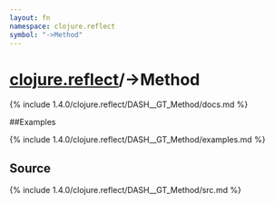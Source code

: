 ```yaml
---
layout: fn
namespace: clojure.reflect
symbol: "->Method"
---
```


# [clojure.reflect](../)/->Method

{% include 1.4.0/clojure.reflect/DASH__GT_Method/docs.md %}

##Examples

{% include 1.4.0/clojure.reflect/DASH__GT_Method/examples.md %}
## Source
{% include 1.4.0/clojure.reflect/DASH__GT_Method/src.md %}


